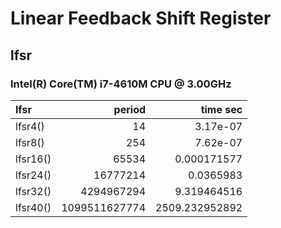 # Linear Feedback Shift Register
## lfsr

### Intel(R) Core(TM) i7-4610M CPU @ 3.00GHz

|lfsr|period|time sec|
|:-|-:|-:|
lfsr4()|14|3.17e-07|
lfsr8()|254|7.62e-07|
lfsr16()|65534|0.000171577|
lfsr24()|16777214|0.0365983|
lfsr32()|4294967294|9.319464516|
lfsr40()|1099511627774|2509.232952892|
